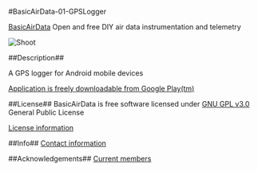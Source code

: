 #BasicAirData-01-GPSLogger

[BasicAirData](http://www.basicairdata.eu) Open and free DIY air data instrumentation and telemetry 

![Shoot](https://cloud.githubusercontent.com/assets/7497614/7475969/ffdbda0c-f34a-11e4-9456-9863c58156eb.png)

##Description##

A GPS logger for Android mobile devices

[Application is freely downloadable from Google Play(tm)](https://play.google.com/store/apps/details?id=eu.basicairdata.graziano.gpslogger&hl=en)

##License##
BasicAirData is free software licensed under [GNU GPL v3.0](http://www.gnu.org/licenses/gpl-3.0.txt) General Public License

[License information](http://www.basicairdata.eu/copyright.html)

##Info##
[Contact information](http://www.basicairdata.eu/social.html)

##Acknowledgements##
[Current members](http://www.basicairdata.eu/about.html)